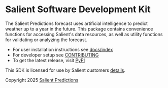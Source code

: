 # Salient Software Development Kit

The Salient Predictions forecast uses artificial intelligence to predict weather up to a year in the future. This package contains convenience functions for accessing Salient's data resources, as well as utility functions for validating or analyzing the forecast.

- For user installation instructions see [docs/index](./docs/index.md)
- For developer setup see [CONTRIBUTING](./CONTRIBUTING.md)
- To get the latest release, visit [PyPI](https://pypi.org/project/salientsdk/)

This SDK is licensed for use by Salient customers [details](https://salient-predictions.github.io/salientsdk/LICENSE/).

Copyright 2025 [Salient Predictions](https://www.salientpredictions.com/)
